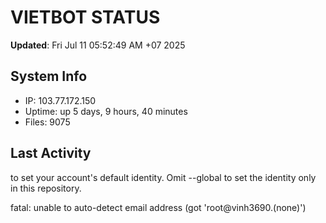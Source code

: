 # VIETBOT STATUS
**Updated**: Fri Jul 11 05:52:49 AM +07 2025

## System Info
- IP: 103.77.172.150
- Uptime: up 5 days, 9 hours, 40 minutes
- Files: 9075

## Last Activity

to set your account's default identity.
Omit --global to set the identity only in this repository.

fatal: unable to auto-detect email address (got 'root@vinh3690.(none)')
